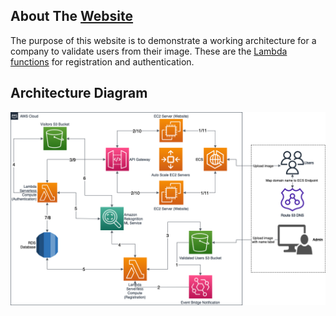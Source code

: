 ## About The [Website](http://facerecognitionapp.imraaniqbal.com)

The purpose of this website is to demonstrate a working architecture for a company to validate users from their image. These are the [Lambda functions](https://github.com/imraan1901/face-recognition-lambdas) for registration and authentication.

## Architecture Diagram

![Architecture Diagram](https://raw.githubusercontent.com/imraan1901/face-recognition-website/main/FaceRecognitionApp.drawio.png)


